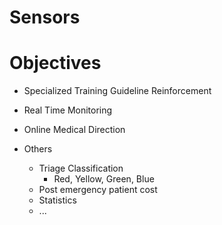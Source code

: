 # Sensors

# Objectives

- Specialized Training Guideline Reinforcement
- Real Time Monitoring
- Online Medical Direction

- Others
  - Triage Classification
    - Red, Yellow, Green, Blue
  - Post emergency patient cost
  - Statistics
  - ...
